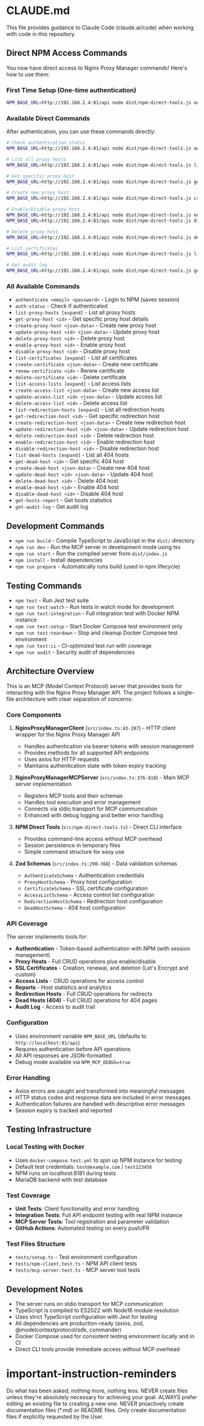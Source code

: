 # CLAUDE.md

This file provides guidance to Claude Code (claude.ai/code) when working with code in this repository.

## Direct NPM Access Commands

You now have direct access to Nginx Proxy Manager commands! Here's how to use them:

### First Time Setup (One-time authentication)
```bash
NPM_BASE_URL=http://192.168.2.4:81/api node dist/npm-direct-tools.js authenticate me@adamgell.com wfy6gfa8EVB_gzy0gwh
```

### Available Direct Commands

After authentication, you can use these commands directly:

```bash
# Check authentication status
NPM_BASE_URL=http://192.168.2.4:81/api node dist/npm-direct-tools.js auth-status

# List all proxy hosts
NPM_BASE_URL=http://192.168.2.4:81/api node dist/npm-direct-tools.js list-proxy-hosts

# Get specific proxy host
NPM_BASE_URL=http://192.168.2.4:81/api node dist/npm-direct-tools.js get-proxy-host 22

# Create new proxy host
NPM_BASE_URL=http://192.168.2.4:81/api node dist/npm-direct-tools.js create-proxy-host '{"domain_names":["test.example.com"],"forward_scheme":"http","forward_host":"localhost","forward_port":3000,"enabled":true}'

# Enable/Disable proxy host
NPM_BASE_URL=http://192.168.2.4:81/api node dist/npm-direct-tools.js enable-proxy-host 32
NPM_BASE_URL=http://192.168.2.4:81/api node dist/npm-direct-tools.js disable-proxy-host 32

# Delete proxy host
NPM_BASE_URL=http://192.168.2.4:81/api node dist/npm-direct-tools.js delete-proxy-host 32

# List certificates
NPM_BASE_URL=http://192.168.2.4:81/api node dist/npm-direct-tools.js list-certificates

# Get audit log
NPM_BASE_URL=http://192.168.2.4:81/api node dist/npm-direct-tools.js get-audit-log
```

### All Available Commands

- `authenticate <email> <password>` - Login to NPM (saves session)
- `auth-status` - Check if authenticated
- `list-proxy-hosts [expand]` - List all proxy hosts
- `get-proxy-host <id>` - Get specific proxy host details
- `create-proxy-host <json-data>` - Create new proxy host
- `update-proxy-host <id> <json-data>` - Update proxy host
- `delete-proxy-host <id>` - Delete proxy host
- `enable-proxy-host <id>` - Enable proxy host
- `disable-proxy-host <id>` - Disable proxy host
- `list-certificates [expand]` - List all certificates
- `create-certificate <json-data>` - Create new certificate
- `renew-certificate <id>` - Renew certificate
- `delete-certificate <id>` - Delete certificate
- `list-access-lists [expand]` - List access lists
- `create-access-list <json-data>` - Create new access list
- `update-access-list <id> <json-data>` - Update access list
- `delete-access-list <id>` - Delete access list
- `list-redirection-hosts [expand]` - List all redirection hosts
- `get-redirection-host <id>` - Get specific redirection host
- `create-redirection-host <json-data>` - Create new redirection host
- `update-redirection-host <id> <json-data>` - Update redirection host
- `delete-redirection-host <id>` - Delete redirection host
- `enable-redirection-host <id>` - Enable redirection host
- `disable-redirection-host <id>` - Disable redirection host
- `list-dead-hosts [expand]` - List all 404 hosts
- `get-dead-host <id>` - Get specific 404 host
- `create-dead-host <json-data>` - Create new 404 host
- `update-dead-host <id> <json-data>` - Update 404 host
- `delete-dead-host <id>` - Delete 404 host
- `enable-dead-host <id>` - Enable 404 host
- `disable-dead-host <id>` - Disable 404 host
- `get-hosts-report` - Get hosts statistics
- `get-audit-log` - Get audit log

## Development Commands

- `npm run build` - Compile TypeScript to JavaScript in the `dist/` directory
- `npm run dev` - Run the MCP server in development mode using tsx
- `npm run start` - Run the compiled server from `dist/index.js`
- `npm install` - Install dependencies
- `npm run prepare` - Automatically runs build (used in npm lifecycle)

## Testing Commands

- `npm test` - Run Jest test suite
- `npm run test:watch` - Run tests in watch mode for development
- `npm run test:integration` - Full integration test with Docker NPM instance
- `npm run test:setup` - Start Docker Compose test environment only
- `npm run test:teardown` - Stop and cleanup Docker Compose test environment
- `npm run test:ci` - CI-optimized test run with coverage
- `npm run audit` - Security audit of dependencies

## Architecture Overview

This is an MCP (Model Context Protocol) server that provides tools for interacting with the Nginx Proxy Manager API. The project follows a single-file architecture with clear separation of concerns:

### Core Components

1. **NginxProxyManagerClient** (`src/index.ts:43-287`) - HTTP client wrapper for the Nginx Proxy Manager API
   - Handles authentication via bearer tokens with session management
   - Provides methods for all supported API endpoints
   - Uses axios for HTTP requests
   - Maintains authentication state with token expiry tracking

2. **NginxProxyManagerMCPServer** (`src/index.ts:376-818`) - Main MCP server implementation
   - Registers MCP tools and their schemas
   - Handles tool execution and error management
   - Connects via stdio transport for MCP communication
   - Enhanced with debug logging and better error handling

3. **NPM Direct Tools** (`src/npm-direct-tools.ts`) - Direct CLI interface
   - Provides command-line access without MCP overhead
   - Session persistence in temporary files
   - Simple command structure for easy use

4. **Zod Schemas** (`src/index.ts:290-368`) - Data validation schemas
   - `AuthenticateSchema` - Authentication credentials
   - `ProxyHostSchema` - Proxy host configuration
   - `CertificateSchema` - SSL certificate configuration
   - `AccessListSchema` - Access control list configuration
   - `RedirectionHostSchema` - Redirection host configuration
   - `DeadHostSchema` - 404 host configuration

### API Coverage

The server implements tools for:
- **Authentication** - Token-based authentication with NPM (with session management)
- **Proxy Hosts** - Full CRUD operations plus enable/disable
- **SSL Certificates** - Creation, renewal, and deletion (Let's Encrypt and custom)
- **Access Lists** - CRUD operations for access control
- **Reports** - Host statistics and analytics
- **Redirection Hosts** - Full CRUD operations for redirects
- **Dead Hosts (404)** - Full CRUD operations for 404 pages
- **Audit Log** - Access to audit trail

### Configuration

- Uses environment variable `NPM_BASE_URL` (defaults to `http://localhost:81/api`)
- Requires authentication before API operations
- All API responses are JSON-formatted
- Debug mode available via `NPM_MCP_DEBUG=true`

### Error Handling

- Axios errors are caught and transformed into meaningful messages
- HTTP status codes and response data are included in error messages
- Authentication failures are handled with descriptive error messages
- Session expiry is tracked and reported

## Testing Infrastructure

### Local Testing with Docker
- Uses `docker-compose.test.yml` to spin up NPM instance for testing
- Default test credentials: `test@example.com` / `test123456`
- NPM runs on localhost:8181 during tests
- MariaDB backend with test database

### Test Coverage
- **Unit Tests**: Client functionality and error handling
- **Integration Tests**: Full API endpoint testing with real NPM instance
- **MCP Server Tests**: Tool registration and parameter validation
- **GitHub Actions**: Automated testing on every push/PR

### Test Files Structure
- `tests/setup.ts` - Test environment configuration
- `tests/npm-client.test.ts` - NPM API client tests
- `tests/mcp-server.test.ts` - MCP server tool tests

## Development Notes

- The server runs on stdio transport for MCP communication
- TypeScript is compiled to ES2022 with Node16 module resolution
- Uses strict TypeScript configuration with Jest for testing
- All dependencies are production-ready (axios, zod, @modelcontextprotocol/sdk, commander)
- Docker Compose used for consistent testing environment locally and in CI
- Direct CLI tools provide immediate access without MCP overhead

# important-instruction-reminders
Do what has been asked; nothing more, nothing less.
NEVER create files unless they're absolutely necessary for achieving your goal.
ALWAYS prefer editing an existing file to creating a new one.
NEVER proactively create documentation files (*.md) or README files. Only create documentation files if explicitly requested by the User.